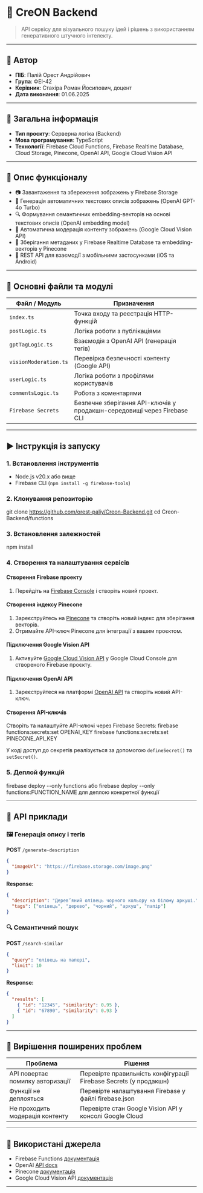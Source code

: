 # 📘 CreON Backend

> API сервісу для візуального пошуку ідей і рішень з використанням генеративного штучного інтелекту.
---

## 👤 Автор

* **ПІБ**: Палій Орест Андрійович
* **Група**: ФЕІ-42
* **Керівник**: Стахіра Роман Йосипович, доцент
* **Дата виконання**: 01.06.2025

---

## 📌 Загальна інформація

* **Тип проєкту**: Серверна логіка (Backend)
* **Мова програмування**: TypeScript
* **Технології**: Firebase Cloud Functions, Firebase Realtime Database, Cloud Storage, Pinecone, OpenAI API, Google Cloud Vision API

---

## 🧠 Опис функціоналу

* 📷 Завантаження та збереження зображень у Firebase Storage
* 📝 Генерація автоматичних текстових описів зображень (OpenAI GPT-4o Turbo)
* 🔍 Формування семантичних embedding-векторів на основі текстових описів (OpenAI embedding model)
* 🚫 Автоматична модерація контенту зображень (Google Cloud Vision API)
* 🔗 Зберігання метаданих у Firebase Realtime Database та embedding-векторів у Pinecone
* 📡 REST API для взаємодії з мобільними застосунками (iOS та Android)

---

## 🧱 Основні файли та модулі

| Файл / Модуль         | Призначення                                                             |
| --------------------- | ----------------------------------------------------------------------- |
| `index.ts`            | Точка входу та реєстрація HTTP-функцій                                  |
| `postLogic.ts`        | Логіка роботи з публікаціями                                            |
| `gptTagLogic.ts`      | Взаємодія з OpenAI API (генерація тегів)                                |
| `visionModeration.ts` | Перевірка безпечності контенту (Google API)                             |
| `userLogic.ts`        | Логіка роботи з профілями користувачів                                  |
| `commentsLogic.ts`    | Робота з коментарями                                                    |
| `Firebase Secrets`    | Безпечне зберігання API-ключів у продакшн-середовищі через Firebase CLI |

---

## ▶️ Інструкція із запуску

### 1. Встановлення інструментів

* Node.js v20.x або вище
* Firebase CLI (`npm install -g firebase-tools`)

### 2. Клонування репозиторію

git clone https://github.com/orest-paliy/Creon-Backend.git
cd Creon-Backend/functions


### 3. Встановлення залежностей

npm install

### 4. Створення та налаштування сервісів

#### Створення Firebase проекту

1. Перейдіть на [Firebase Console](https://console.firebase.google.com/) і створіть новий проект.

#### Створення індексу Pinecone

1. Зареєструйтесь на [Pinecone](https://www.pinecone.io/) та створіть новий індекс для зберігання векторів.
2. Отримайте API-ключ Pinecone для інтеграції з вашим проєктом.

#### Підключення Google Vision API

1. Активуйте [Google Cloud Vision API](https://console.cloud.google.com/apis/library/vision.googleapis.com) у Google Cloud Console для створеного Firebase проєкту.

#### Підключення OpenAI API

1. Зареєструйтеся на платформі [OpenAI API](https://platform.openai.com/api-keys) та створіть новий API-ключ.

#### Створення API-ключів

Створіть та налаштуйте API-ключі через Firebase Secrets:
firebase functions:secrets:set OPENAI_KEY
firebase functions:secrets:set PINECONE_API_KEY

У коді доступ до секретів реалізується за допомогою `defineSecret()` та `setSecret()`.

### 5. Деплой функцій

firebase deploy --only functions
або firebase deploy --only functions:FUNCTION_NAME для деплою конкретної функції

---

## 🔌 API приклади

### 🖼️ Генерація опису і тегів

**POST** `/generate-description`

```json
{
  "imageUrl": "https://firebase.storage.com/image.png"
}
```

**Response:**

```json
{
  "description": "Дерев’яний олівець чорного кольору на білому аркуші.",
  "tags": ["олівець", "дерево", "чорний", "аркуш", "папір"]
}
```

### 🔍 Семантичний пошук

**POST** `/search-similar`

```json
{
  "query": "олівець на папері",
  "limit": 10
}
```

**Response:**

```json
{
  "results": [
    { "id": "12345", "similarity": 0.95 },
    { "id": "67890", "similarity": 0.93 }
  ]
}
```

---

## 🧪 Вирішення поширених проблем

| Проблема                         | Рішення                                                           |
| -------------------------------- | ------------------------------------------------------------------|
| API повертає помилку авторизації | Перевірте правильність конфігурації Firebase Secrets (у продакшн) |
| Функції не деплояться            | Перевірте налаштування Firebase у файлі firebase.json             |
| Не проходить модерація контенту  | Перевірте стан Google Vision API у консолі Google Cloud           |

---

## 🧾 Використані джерела

* Firebase Functions [документація](https://firebase.google.com/docs/functions)
* OpenAI [API docs](https://platform.openai.com/docs)
* Pinecone [документація](https://www.pinecone.io/docs)
* Google Cloud Vision API [документація](https://cloud.google.com/vision/docs)

---
